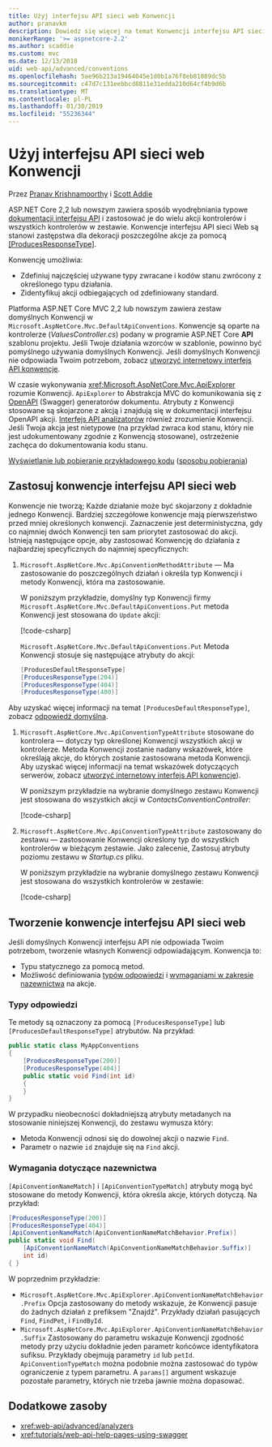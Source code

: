 ```yaml
---
title: Użyj interfejsu API sieci web Konwencji
author: pranavkm
description: Dowiedz się więcej na temat Konwencji interfejsu API sieci web w programie ASP.NET Core.
monikerRange: '>= aspnetcore-2.2'
ms.author: scaddie
ms.custom: mvc
ms.date: 12/13/2018
uid: web-api/advanced/conventions
ms.openlocfilehash: 5ae96b213a19464045e1d0b1a76f8eb81089dc5b
ms.sourcegitcommit: c47d7c131eebbcd8811e31edda210d64cf4b9d6b
ms.translationtype: MT
ms.contentlocale: pl-PL
ms.lasthandoff: 01/30/2019
ms.locfileid: "55236344"
---
```

# <a name="use-web-api-conventions"></a>Użyj interfejsu API sieci web Konwencji

Przez [Pranav Krishnamoorthy](https://github.com/pranavkm) i [Scott Addie](https://github.com/scottaddie)

ASP.NET Core 2,2 lub nowszym zawiera sposób wyodrębniania typowe [dokumentacji interfejsu API](xref:tutorials/web-api-help-pages-using-swagger) i zastosować je do wielu akcji kontrolerów i wszystkich kontrolerów w zestawie. Konwencje interfejsu API sieci Web są stanowi zastępstwa dla dekoracji poszczególne akcje za pomocą [[ProducesResponseType]](xref:Microsoft.AspNetCore.Mvc.ProducesResponseTypeAttribute).

Konwencję umożliwia:

* Zdefiniuj najczęściej używane typy zwracane i kodów stanu zwrócony z określonego typu działania.
* Zidentyfikuj akcji odbiegających od zdefiniowany standard.

Platforma ASP.NET Core MVC 2,2 lub nowszym zawiera zestaw domyślnych Konwencji w `Microsoft.AspNetCore.Mvc.DefaultApiConventions`. Konwencje są oparte na kontrolerze (*ValuesController.cs*) podany w programie ASP.NET Core **API** szablonu projektu. Jeśli Twoje działania wzorców w szablonie, powinno być pomyślnego używania domyślnych Konwencji. Jeśli domyślnych Konwencji nie odpowiada Twoim potrzebom, zobacz [utworzyć internetowy interfejs API konwencje](#create-web-api-conventions).

W czasie wykonywania <xref:Microsoft.AspNetCore.Mvc.ApiExplorer> rozumie Konwencji. `ApiExplorer` to Abstrakcja MVC do komunikowania się z [OpenAPI](https://www.openapis.org/) (Swagger) generatorów dokumentu. Atrybuty z Konwencji stosowane są skojarzone z akcją i znajdują się w dokumentacji interfejsu OpenAPI akcji. [Interfejs API analizatorów](xref:web-api/advanced/analyzers) również zrozumienie Konwencji. Jeśli Twoja akcja jest nietypowe (na przykład zwraca kod stanu, który nie jest udokumentowany zgodnie z Konwencją stosowane), ostrzeżenie zachęca do dokumentowania kodu stanu.

[Wyświetlanie lub pobieranie przykładowego kodu](https://github.com/aspnet/Docs/tree/master/aspnetcore/web-api/advanced/conventions/sample) ([sposobu pobierania](xref:index#how-to-download-a-sample))

## <a name="apply-web-api-conventions"></a>Zastosuj konwencje interfejsu API sieci web

Konwencje nie tworzą; Każde działanie może być skojarzony z dokładnie jednego Konwencji. Bardziej szczegółowe konwencje mają pierwszeństwo przed mniej określonych konwencji. Zaznaczenie jest deterministyczna, gdy co najmniej dwóch Konwencji ten sam priorytet zastosować do akcji. Istnieją następujące opcje, aby zastosować Konwencję do działania z najbardziej specyficznych do najmniej specyficznych:

1. `Microsoft.AspNetCore.Mvc.ApiConventionMethodAttribute` &mdash; Ma zastosowanie do poszczególnych działań i określa typ Konwencji i metody Konwencji, która ma zastosowanie.

    W poniższym przykładzie, domyślny typ Konwencji firmy `Microsoft.AspNetCore.Mvc.DefaultApiConventions.Put` metoda Konwencji jest stosowana do `Update` akcji:

    [!code-csharp[](conventions/sample/Controllers/ContactsConventionController.cs?name=snippet_ApiConventionMethod&highlight=3)]

    `Microsoft.AspNetCore.Mvc.DefaultApiConventions.Put` Metoda Konwencji stosuje się następujące atrybuty do akcji:

    ```csharp
    [ProducesDefaultResponseType]
    [ProducesResponseType(204)]
    [ProducesResponseType(404)]
    [ProducesResponseType(400)]
    ```

Aby uzyskać więcej informacji na temat `[ProducesDefaultResponseType]`, zobacz [odpowiedź domyślna](https://swagger.io/docs/specification/describing-responses/#default).

1. `Microsoft.AspNetCore.Mvc.ApiConventionTypeAttribute` stosowane do kontrolera &mdash; dotyczy typ określonej Konwencji wszystkich akcji w kontrolerze. Metoda Konwencji zostanie nadany wskazówek, które określają akcje, do których zostanie zastosowana metoda Konwencji. Aby uzyskać więcej informacji na temat wskazówek dotyczących serwerów, zobacz [utworzyć internetowy interfejs API konwencje](#create-web-api-conventions)).

    W poniższym przykładzie na wybranie domyślnego zestawu Konwencji jest stosowana do wszystkich akcji w *ContactsConventionController*:

    [!code-csharp[](conventions/sample/Controllers/ContactsConventionController.cs?name=snippet_ApiConventionTypeAttribute&highlight=2)]

1. `Microsoft.AspNetCore.Mvc.ApiConventionTypeAttribute` zastosowany do zestawu &mdash; zastosowanie Konwencji określony typ do wszystkich kontrolerów w bieżącym zestawie. Jako zalecenie, Zastosuj atrybuty poziomu zestawu w *Startup.cs* pliku.

    W poniższym przykładzie na wybranie domyślnego zestawu Konwencji jest stosowana do wszystkich kontrolerów w zestawie:

    [!code-csharp[](conventions/sample/Startup.cs?name=snippet_ApiConventionTypeAttribute&highlight=1)]

## <a name="create-web-api-conventions"></a>Tworzenie konwencje interfejsu API sieci web

Jeśli domyślnych Konwencji interfejsu API nie odpowiada Twoim potrzebom, tworzenie własnych Konwencji odpowiadającym. Konwencja to:

* Typu statycznego za pomocą metod.
* Możliwość definiowania [typów odpowiedzi](#response-types) i [wymaganiami w zakresie nazewnictwa](#naming-requirements) na akcje.

### <a name="response-types"></a>Typy odpowiedzi

Te metody są oznaczony za pomocą `[ProducesResponseType]` lub `[ProducesDefaultResponseType]` atrybutów. Na przykład:

```csharp
public static class MyAppConventions
{
    [ProducesResponseType(200)]
    [ProducesResponseType(404)]
    public static void Find(int id)
    {
    }
}
```

W przypadku nieobecności dokładniejszą atrybuty metadanych na stosowanie niniejszej Konwencji, do zestawu wymusza który:

* Metoda Konwencji odnosi się do dowolnej akcji o nazwie `Find`.
* Parametr o nazwie `id` znajduje się na `Find` akcji.

### <a name="naming-requirements"></a>Wymagania dotyczące nazewnictwa

`[ApiConventionNameMatch]` i `[ApiConventionTypeMatch]` atrybuty mogą być stosowane do metody Konwencji, która określa akcje, których dotyczą. Na przykład:

```csharp
[ProducesResponseType(200)]
[ProducesResponseType(404)]
[ApiConventionNameMatch(ApiConventionNameMatchBehavior.Prefix)]
public static void Find(
    [ApiConventionNameMatch(ApiConventionNameMatchBehavior.Suffix)]
    int id)
{ }
```

W poprzednim przykładzie:

* `Microsoft.AspNetCore.Mvc.ApiExplorer.ApiConventionNameMatchBehavior.Prefix` Opcja zastosowany do metody wskazuje, że Konwencji pasuje do żadnych działań z prefiksem "Znajdź". Przykłady działań pasujących `Find`, `FindPet`, i `FindById`.
* `Microsoft.AspNetCore.Mvc.ApiExplorer.ApiConventionNameMatchBehavior.Suffix` Zastosowany do parametru wskazuje Konwencji zgodność metody przy użyciu dokładnie jeden parametr końcówce identyfikatora sufiksu. Przykłady obejmują parametry `id` lub `petId`. `ApiConventionTypeMatch` można podobnie można zastosować do typów ograniczenie z typem parametru. A `params[]` argument wskazuje pozostałe parametry, których nie trzeba jawnie można dopasować.

## <a name="additional-resources"></a>Dodatkowe zasoby

* <xref:web-api/advanced/analyzers>
* <xref:tutorials/web-api-help-pages-using-swagger>
